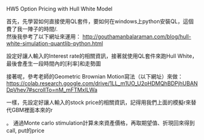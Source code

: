 HW5 Option Pricing with Hull White Model

首先，先學習如何直接使用QL套件，要如何在windows上python安裝QL，這個費了我一陣子的時間/.\
然後我參考了以下網址來運用：
http://gouthamanbalaraman.com/blog/hull-white-simulation-quantlib-python.html



設定好讓人輸入的Interest rate的相關資訊，接著就使用QL套件來跑Hull White，最後會產生一段時間內的[利率]和走勢圖





接著呢，參考老師的Geometric Brownian Motion寫法（以下網址）來做：
https://colab.research.google.com/drive/1LL_m1UO_U2oHDMQhBDPjhUBANDpVhev7#scrollTo=nM_mFTMxlLWa




一樣，先設定好讓人輸入的stock price的相關資訊，記得用我們上面的模擬r來替代GBM裡面本來的r

。
通過Monte carlo stimulation計算未來資產價格，再取期望值、折現回來得到call, put的price
